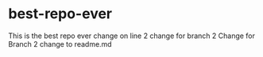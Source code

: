 # best-repo-ever
This is the best repo ever change on line 2 change for branch 2
Change for Branch 2
change to readme.md

